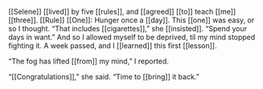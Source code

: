 [[Selene]] [[lived]] by five [[rules]], and [[agreed]] [[to]] teach [[me]] [[three]]. [[Rule]] [[One]]: Hunger once a [[day]]. This [[one]] was easy, or so I thought. “That includes [[cigarettes]],” she [[insisted]]. “Spend your days in want.” And so I allowed myself to be deprived, til my mind stopped fighting it. A week passed, and I [[learned]] this first [[lesson]].

“The fog has lifted [[from]] my mind,” I reported.

“[[Congratulations]],” she said. “Time to [[bring]] it back.”